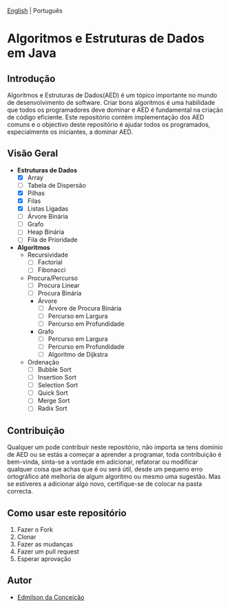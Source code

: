 [English](https://github.com/data-structures-n-algorithms/java/blob/master/README.md) | Português

# Algoritmos e Estruturas de Dados em Java

## Introdução
Algoritmos e Estruturas de Dados(AED) é um tópico importante no mundo de desenvolvimento de software. Criar bons algoritmos é uma habilidade que todos os programadores deve dominar e AED é fundamental na criação de código eficiente. Este repositório contém implementação dos AED comuns e o objectivo deste repositório é ajudar todos os programados, especialmente os iniciantes, a dominar AED.

## Visão Geral
- **Estruturas de Dados** 
  - [x] Array
  - [ ] Tabela de Dispersão
  - [x] Pilhas
  - [x] Filas
  - [x] Listas Ligadas
  - [ ] Árvore Binária
  - [ ] Grafo
  - [ ] Heap Binária
  - [ ] Fila de Prioridade

- **Algoritmos**
  - Recursividade
    - [ ] Factorial
    - [ ] Fibonacci
  - Procura/Percurso
    - [ ] Procura Linear
    - [ ] Procura Binária
    - Árvore
      - [ ] Árvore de Procura Binária
      - [ ] Percurso em Largura
      - [ ] Percurso em Profundidade
    - Grafo
      - [ ] Percurso em Largura
      - [ ] Percurso em Profundidade
      - [ ] Algoritmo de Dijkstra
  - Ordenação
    - [ ] Bubble Sort
    - [ ] Insertion Sort
    - [ ] Selection Sort
    - [ ] Quick Sort
    - [ ] Merge Sort
    - [ ] Radix Sort

## Contribuição
Qualquer um pode contribuir neste repositório, não importa se tens domínio de AED ou se estás a começar a aprender a programar, toda contribuição é bem-vinda, sinta-se a vontade em adicionar, refatorar ou modificar qualquer coisa que achas que é ou será útil, desde um pequeno erro ortográfico até melhoria de algum algoritmo ou mesmo uma sugestão. Mas se estiveres a adicionar algo novo, certifique-se de colocar na pasta correcta.

## Como usar este repositório
1. Fazer o Fork
2. Clonar
3. Fazer as mudanças
4. Fazer um pull request
5. Esperar aprovação

## Autor
- [Edmilson da Conceição](https://github.com/Edmilson-C)